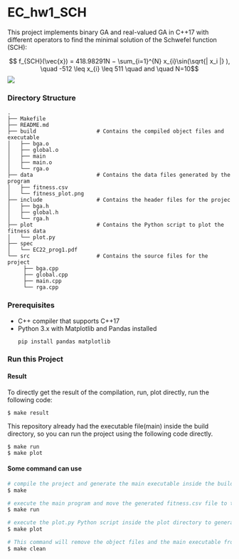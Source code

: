 # EC_hw1_SCH

This project implements binary GA and real-valued GA in C++17 with different operators to find the minimal solution of the Schwefel function (SCH):

$$ f_{SCH}(\vec{x}) = 418.98291N − \sum_{i=1}^{N} x_{i}\sin(\sqrt{| x_i |} ), \quad -512 \leq x_{i} \leq 511 \quad and \quad N=10$$ 
![](https://i.imgur.com/8ZlQxDA.png)

### Directory Structure

    .
    ├── Makefile 
    ├── README.md
    ├── build                   # Contains the compiled object files and executable
    │   ├── bga.o
    │   ├── global.o
    │   ├── main
    │   ├── main.o
    │   └── rga.o
    ├── data                    # Contains the data files generated by the program
    │   ├── fitness.csv
    │   └── fitness_plot.png
    ├── include                 # Contains the header files for the projec      
    │   ├── bga.h
    │   ├── global.h
    │   └── rga.h
    ├── plot                    # Contains the Python script to plot the fitness data          
    │   └── plot.py
    ├── spec
    │   └── EC22_prog1.pdf
    └── src                     # Contains the source files for the project
         ├── bga.cpp
         ├── global.cpp
         ├── main.cpp
         └── rga.cpp

### Prerequisites
- C++ compiler that supports C++17
- Python 3.x with Matplotlib and Pandas installed
    ```
    pip install pandas matplotlib
    ```
### Run this Project
#### Result 
To directly get the result of the compilation, run, plot directly, run the following code:
```
$ make result
```
This repository already had the executable file(main) inside the build directory, so you can run the project using the following code directly.
```
$ make run
$ make plot
```

#### Some command can use
```bash
# compile the project and generate the main executable inside the build directory.
$ make

# execute the main program and move the generated fitness.csv file to the data directory.
$ make run

# execute the plot.py Python script inside the plot directory to generate a plot of the fitness data.
$ make plot 

# This command will remove the object files and the main executable from the build directory.
$ make clean
```
### 
